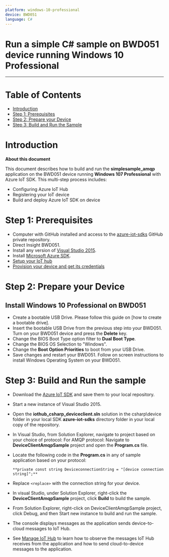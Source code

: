 ```yaml
---
platform: windows-10-professional
device: BWD051
language: C#
---
```


Run a simple C# sample on BWD051 device running Windows 10 Professional
===
---

# Table of Contents

-   [Introduction](#Introduction)
-   [Step 1: Prerequisites](#Step-1-Prerequisites)
-   [Step 2: Prepare your Device](#Step-2-PrepareDevice)
-   [Step 3: Build and Run the Sample](#Step-3-Build)

<a name="Introduction"></a>
# Introduction

**About this document**

This document describes how to build and run the **simplesample_amqp** application on the BWD051 device running **Windows 107 Professional** with Azure IoT SDK.
This multi-step process includes:
-   Configuring Azure IoT Hub
-   Registering your IoT device
-   Build and deploy Azure IoT SDK on device

<a name="Step-1-Prerequisites"></a>
# Step 1: Prerequisites

-   Computer with GitHub installed and access to the
    [azure-iot-sdks](https://github.com/Azure/azure-iot-sdks) GitHub
    private repository.
-   Direct Insight BWD051.
-   Install any version of [Visual Studio 2015][download-visual-studio].
-   Install [Microsoft Azure SDK][download-azure-sdk].
-   [Setup your IoT hub][lnk-setup-iot-hub]
-   [Provision your device and get its credentials][lnk-manage-iot-hub]

<a name="Step-2-PrepareDevice"></a>
# Step 2: Prepare your Device
##  Install Windows 10 Professional on BWD051
-   Create a bootable USB Drive. Please follow this guide on [how to create a bootable drive].
-   Insert the bootable USB Drive from the previous step into your BWD051. Turn on your BWD051 device and press the **Delete** key.
-   Change the BIOS Boot Type option filter to **Dual Boot Type**.
-   Change the BIOS OS Selection to "Windows".
-   Change the **Boot Option Priorities** to boot from your USB Drive.
-   Save changes and restart your BWD051. Follow on screen instructions to install Windows Operating System on your BWD051.

<a name="Step-3-Build"></a>
# Step 3: Build and Run the sample

-   Download the [Azure IoT SDK](https://github.com/Azure/azure-iot-sdks) and save them to your local repository.
-   Start a new instance of Visual Studio 2015.
-   Open the **iothub_csharp_deviceclient.sln** solution in the csharp\device folder in your local SDK **azure-iot-sdks** directory folder in your local copy of the repository.

-   In Visual Studio, from Solution Explorer, navigate to project based on your choice of protocol:
    For AMQP protocol:
        Navigate to **DeviceClientAmqpSample** project and open the **Program.cs** file.
-   Locate the following code in the **Program.cs** in any of sample application based on your protocol:

        **private const string DeviceconnectionString = "[device connection string]";**
        
-   Replace `<replace>` with the connection string for your device.
-   In visual Studio, under Solution Explorer, right-click the **DeviceClientAmqpSample** project, click **Build** to build the sample. 
-   From Solution Explorer, right-click on DeviceClientAmqpSample project, click Debug, and then Start new instance to build and run the sample.
-   The console displays messages as the application sends device-to-cloud messages to IoT Hub.
-   See [Manage IoT Hub][lnk-manage-iot-hub] to learn how to observe the messages IoT Hub receives from the application and how to send cloud-to-device messages to the application.

[download-visual-studio]: https://www.visualstudio.com/en-us/downloads/download-visual-studio-vs.aspx
[download-azure-sdk]: http://www.microsoft.com/en-us/download/details.aspx?id=48178
[create-bootable-drive]: https://www.microsoft.com/en-us/download/windows-usb-dvd-download-tool

[lnk-setup-iot-hub]: ../setup_iothub.md
[lnk-manage-iot-hub]: ../manage_iot_hub.md
